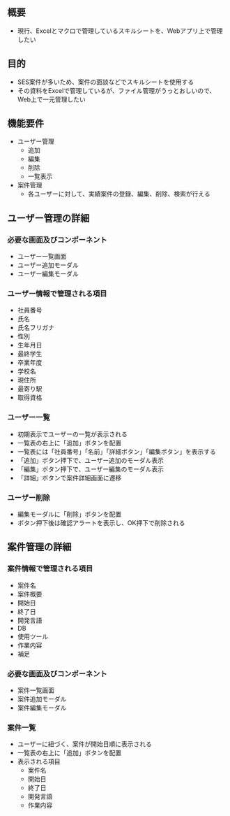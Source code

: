 
## 概要
- 現行、Excelとマクロで管理しているスキルシートを、Webアプリ上で管理したい

## 目的
- SES案件が多いため、案件の面談などでスキルシートを使用する
- その資料をExcelで管理しているが、ファイル管理がうっとおしいので、Web上で一元管理したい

## 機能要件

- ユーザー管理
	- 追加
	- 編集
	- 削除
	- 一覧表示
- 案件管理
	- 各ユーザーに対して、実績案件の登録、編集、削除、検索が行える


## ユーザー管理の詳細

### 必要な画面及びコンポーネント
- ユーザー一覧画面
- ユーザー追加モーダル
- ユーザー編集モーダル

### ユーザー情報で管理される項目
- 社員番号
- 氏名
- 氏名フリガナ
- 性別
- 生年月日
- 最終学生
- 卒業年度
- 学校名
- 現住所
- 最寄り駅
- 取得資格

### ユーザー一覧
- 初期表示でユーザーの一覧が表示される
- 一覧表の右上に「追加」ボタンを配置
- 一覧表には「社員番号」「名前」「詳細ボタン」「編集ボタン」を表示する
- 「追加」ボタン押下で、ユーザー追加のモーダル表示
- 「編集」ボタン押下で、ユーザー編集のモーダル表示
- 「詳細」ボタンで案件詳細画面に遷移

### ユーザー削除
- 編集モーダルに「削除」ボタンを配置
- ボタン押下後は確認アラートを表示し、OK押下で削除される

## 案件管理の詳細

### 案件情報で管理される項目
- 案件名
- 案件概要
- 開始日
- 終了日
- 開発言語
- DB
- 使用ツール
- 作業内容
- 補足

### 必要な画面及びコンポーネント
- 案件一覧画面
- 案件追加モーダル
- 案件編集モーダル

### 案件一覧
- ユーザーに紐づく、案件が開始日順に表示される
- 一覧表の右上に「追加」ボタンを配置
- 表示される項目
	- 案件名
	- 開始日
	- 終了日
	- 開発言語
	- 作業内容